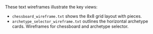 These text wireframes illustrate the key views:
- `chessboard_wireframe.txt` shows the 8x8 grid layout with pieces.
- `archetype_selector_wireframe.txt` outlines the horizontal archetype cards.
Wireframes for chessboard and archetype selector.
